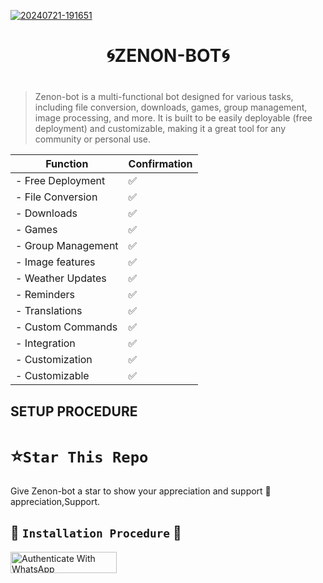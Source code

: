 

 <a href="https://ibb.co/b5642Sg"><img src="https://i.ibb.co/Kx5tLMj/20240721-191651.jpg" alt="20240721-191651" border="0"></a>


<h1 align="center">🌀ZENON-BOT🌀</p>


#

 > Zenon-bot is a multi-functional bot designed for various tasks, including file conversion, downloads, games, group management, image processing, and more. It is built to be easily deployable (free deployment) and customizable, making it a great tool for any community or personal use.




| Function   | Confirmation |
------------------|--------------
|- Free Deployment|✅️|
|- File Conversion|✅️|
|-      Downloads |✅️|
|-           Games|✅️|
|-   Group Management|✅️|
|-   Image features|✅️|
|-   Weather Updates|✅️|
|-   Reminders|✅️|
|-   Translations|✅️|
|-   Custom Commands|✅️|
|-   Integration|✅️|
|-   Customization|✅️|
|-   Customizable | ✅️|

## SETUP PROCEDURE 



 # ⭐️`Star This Repo`
Give Zenon-bot a star to show your appreciation and support 🌟 appreciation,Support.




## 🎯 `Installation Procedure` 🎯



  <a href="https://github.com/EX-BOTS/Zenon-bot/fork" target="_blank">
  <img src="https://img.shields.io/badge/FORK Zenon-bot-black?style=for-the-badge&logo=render" alt="Authenticate With WhatsApp" width="170" height="34">
</a>








